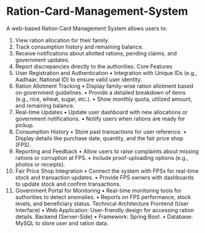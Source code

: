 # Ration-Card-Management-System
A web-based Ration Card Management System
allows users to:
1. View ration allocation for their family.
2. Track consumption history and remaining balance.
3. Receive notifications about allotted rations, pending claims, and government updates.
4. Report discrepancies directly to the authorities.
Core Features
1. User Registration and Authentication
• Integration with Unique IDs (e.g., Aadhaar, National ID) to ensure valid user identity.
2. Ration Allotment Tracking
• Display family-wise ration allotment based on government guidelines.
• Provide a detailed breakdown of items (e.g., rice, wheat, sugar, etc.).
• Show monthly quota, utilized amount, and remaining balance.
3. Real-time Updates
• Update user dashboard with new allocations or government notifications.
• Notify users when rations are ready for pickup.
4. Consumption History
• Store past transactions for user reference.
• Display details like purchase date, quantity, and the fair price shop (FPS).
5. Reporting and Feedback
• Allow users to raise complaints about missing rations or corruption at FPS.
• Include proof-uploading options (e.g., photos or receipts).
6. Fair Price Shop Integration
• Connect the system with FPSs for real-time stock and transaction updates.
• Provide FPS owners with dashboards to update stock and confirm transactions.
7. Government Portal for Monitoring
• Real-time monitoring tools for authorities to detect anomalies.
• Reports on FPS performance, stock levels, and beneficiary status.
Technical Architecture
Frontend (User Interface)
• Web Application: User-friendly design for accessing ration details.
Backend (Server-Side)
• Framework: Spring Boot.
• Database: MySQL to store user and ration data.

